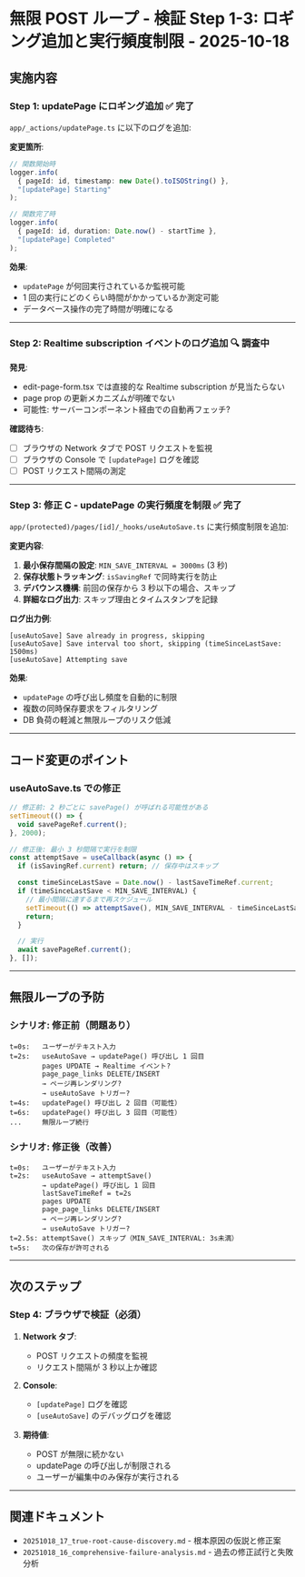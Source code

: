 # 無限 POST ループ - 検証 Step 1-3: ロギング追加と実行頻度制限 - 2025-10-18

## 実施内容

### Step 1: updatePage にロギング追加 ✅ 完了

`app/_actions/updatePage.ts` に以下のログを追加:

**変更箇所**:

```typescript
// 関数開始時
logger.info(
  { pageId: id, timestamp: new Date().toISOString() },
  "[updatePage] Starting"
);

// 関数完了時
logger.info(
  { pageId: id, duration: Date.now() - startTime },
  "[updatePage] Completed"
);
```

**効果**:

- `updatePage` が何回実行されているか監視可能
- 1 回の実行にどのくらい時間がかかっているか測定可能
- データベース操作の完了時間が明確になる

---

### Step 2: Realtime subscription イベントのログ追加 🔍 調査中

**発見**:

- edit-page-form.tsx では直接的な Realtime subscription が見当たらない
- page prop の更新メカニズムが明確でない
- 可能性: サーバーコンポーネント経由での自動再フェッチ?

**確認待ち**:

- [ ] ブラウザの Network タブで POST リクエストを監視
- [ ] ブラウザの Console で `[updatePage]` ログを確認
- [ ] POST リクエスト間隔の測定

---

### Step 3: 修正 C - updatePage の実行頻度を制限 ✅ 完了

`app/(protected)/pages/[id]/_hooks/useAutoSave.ts` に実行頻度制限を追加:

**変更内容**:

1. **最小保存間隔の設定**: `MIN_SAVE_INTERVAL = 3000ms` (3 秒)
2. **保存状態トラッキング**: `isSavingRef` で同時実行を防止
3. **デバウンス機構**: 前回の保存から 3 秒以下の場合、スキップ
4. **詳細なログ出力**: スキップ理由とタイムスタンプを記録

**ログ出力例**:

```
[useAutoSave] Save already in progress, skipping
[useAutoSave] Save interval too short, skipping (timeSinceLastSave: 1500ms)
[useAutoSave] Attempting save
```

**効果**:

- `updatePage` の呼び出し頻度を自動的に制限
- 複数の同時保存要求をフィルタリング
- DB 負荷の軽減と無限ループのリスク低減

---

## コード変更のポイント

### useAutoSave.ts での修正

```typescript
// 修正前: 2 秒ごとに savePage() が呼ばれる可能性がある
setTimeout(() => {
  void savePageRef.current();
}, 2000);

// 修正後: 最小 3 秒間隔で実行を制限
const attemptSave = useCallback(async () => {
  if (isSavingRef.current) return; // 保存中はスキップ

  const timeSinceLastSave = Date.now() - lastSaveTimeRef.current;
  if (timeSinceLastSave < MIN_SAVE_INTERVAL) {
    // 最小間隔に達するまで再スケジュール
    setTimeout(() => attemptSave(), MIN_SAVE_INTERVAL - timeSinceLastSave);
    return;
  }

  // 実行
  await savePageRef.current();
}, []);
```

---

## 無限ループの予防

### シナリオ: 修正前（問題あり）

```
t=0s:   ユーザーがテキスト入力
t=2s:   useAutoSave → updatePage() 呼び出し 1 回目
        pages UPDATE → Realtime イベント?
        page_page_links DELETE/INSERT
        → ページ再レンダリング?
        → useAutoSave トリガー?
t=4s:   updatePage() 呼び出し 2 回目（可能性）
t=6s:   updatePage() 呼び出し 3 回目（可能性）
...     無限ループ続行
```

### シナリオ: 修正後（改善）

```
t=0s:   ユーザーがテキスト入力
t=2s:   useAutoSave → attemptSave()
        → updatePage() 呼び出し 1 回目
        lastSaveTimeRef = t=2s
        pages UPDATE
        page_page_links DELETE/INSERT
        → ページ再レンダリング?
        → useAutoSave トリガー?
t=2.5s: attemptSave() スキップ（MIN_SAVE_INTERVAL: 3s未満）
t=5s:   次の保存が許可される
```

---

## 次のステップ

### Step 4: ブラウザで検証（必須）

1. **Network タブ**:

   - POST リクエストの頻度を監視
   - リクエスト間隔が 3 秒以上か確認

2. **Console**:

   - `[updatePage]` ログを確認
   - `[useAutoSave]` のデバッグログを確認

3. **期待値**:
   - POST が無限に続かない
   - updatePage の呼び出しが制限される
   - ユーザーが編集中のみ保存が実行される

---

## 関連ドキュメント

- `20251018_17_true-root-cause-discovery.md` - 根本原因の仮説と修正案
- `20251018_16_comprehensive-failure-analysis.md` - 過去の修正試行と失敗分析
